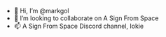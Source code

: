 - 👋 Hi, I’m @markgol
- 💞️ I’m looking to collaborate on A Sign From Space
- 📫 A Sign From Space Discord channel, Iokie

